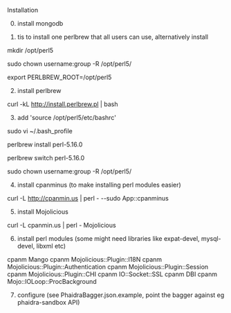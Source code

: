 Installation

0) install mongodb

1) tis to install one perlbrew that all users can use, alternatively install 

mkdir /opt/perl5

sudo chown username:group -R /opt/perl5/

export PERLBREW_ROOT=/opt/perl5


2) install perlbrew

curl -kL http://install.perlbrew.pl | bash


3) add 'source /opt/perl5/etc/bashrc'

sudo vi ~/.bash_profile

perlbrew install perl-5.16.0

perlbrew switch perl-5.16.0

sudo chown username:group -R /opt/perl5/


4) install cpanminus (to make installing perl modules easier)

curl -L http://cpanmin.us | perl - --sudo App::cpanminus


5) install Mojolicious

curl -L cpanmin.us | perl - Mojolicious


6) install perl modules (some might need libraries like expat-devel, mysql-devel, libxml etc)

cpanm Mango
cpanm Mojolicious::Plugin::I18N
cpanm Mojolicious::Plugin::Authentication
cpanm Mojolicious::Plugin::Session
cpanm Mojolicious::Plugin::CHI
cpanm IO::Socket::SSL
cpanm DBI
cpanm Mojo::IOLoop::ProcBackground

7) configure (see PhaidraBagger.json.example, point the bagger against eg phaidra-sandbox API)
